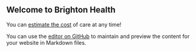 ## Welcome to Brighton Health

You can [estimate the cost](http://nathan4.dev.rivetaws.com:4101) of care at any time!



You can use the [editor on GitHub](https://github.com/rivethealth/brighton-health/edit/main/README.md) to maintain and preview the content for your website in Markdown files.

